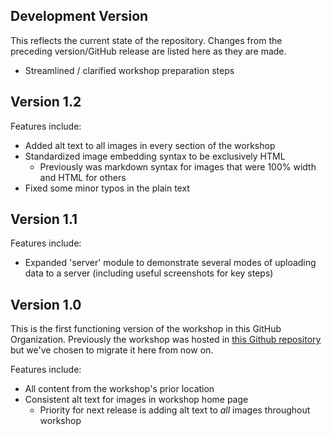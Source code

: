 ## Development Version

This reflects the current state of the repository. Changes from the preceding version/GitHub release are listed here as they are made.

- Streamlined / clarified workshop preparation steps

## Version 1.2

Features include:

- Added alt text to all images in every section of the workshop
- Standardized image embedding syntax to be exclusively HTML
    - Previously was markdown syntax for images that were 100% width and HTML for others
- Fixed some minor typos in the plain text

## Version 1.1

Features include:

- Expanded 'server' module to demonstrate several modes of uploading data to a server (including useful screenshots for key steps)

## Version 1.0

This is the first functioning version of the workshop in this GitHub Organization. Previously the workshop was hosted in [this Github repository](https://github.com/NCEAS/scicomp-workshop-collaborative-coding) but we've chosen to migrate it here from now on.

Features include:

- All content from the workshop's prior location
- Consistent alt text for images in workshop home page
    - Priority for next release is adding alt text to _all_ images throughout workshop
